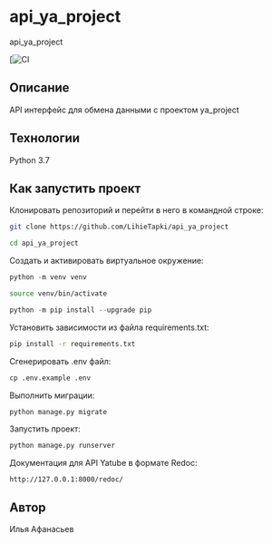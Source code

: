 # api_ya_project

api_ya_project

[![CI](https://github.com/LihieTapki/api_ya_project)

## Описание

API интерфейс для обмена данными c проектом ya_project

## Технологии

Python 3.7

## Как запустить проект

Клонировать репозиторий и перейти в него в командной строке:

```bash
git clone https://github.com/LihieTapki/api_ya_project
```

```bash
cd api_ya_project
```

Cоздать и активировать виртуальное окружение:

```python
python -m venv venv
```

```bash
source venv/bin/activate
```

```python
python -m pip install --upgrade pip
```

Установить зависимости из файла requirements.txt:

```bash
pip install -r requirements.txt
```

Cгенерировать .env файл:

```python
cp .env.example .env
``` 

Выполнить миграции:

```python
python manage.py migrate
```

Запустить проект:

```python
python manage.py runserver
```

Документация для API Yatube в формате Redoc:

```HTTP
http://127.0.0.1:8000/redoc/
```

## Автор

Илья Афанасьев
